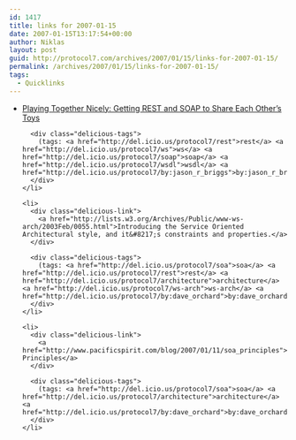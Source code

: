 ```yaml
---
id: 1417
title: links for 2007-01-15
date: 2007-01-15T13:17:54+00:00
author: Niklas
layout: post
guid: http://protocol7.com/archives/2007/01/15/links-for-2007-01-15/
permalink: /archives/2007/01/15/links-for-2007-01-15/
tags:
  - Quicklinks
---
```

<div class='microid-dc15b626c060b38a5c5670096e609639cc72cd2d'>
  <ul class="delicious">
    <li>
      <div class="delicious-link">
        <a href="http://dev.aol.com/rest_and_soap_sharing">Playing Together Nicely: Getting REST and SOAP to Share Each Other&#8217;s Toys</a>
      </div>
      
      <div class="delicious-tags">
        (tags: <a href="http://del.icio.us/protocol7/rest">rest</a> <a href="http://del.icio.us/protocol7/ws">ws</a> <a href="http://del.icio.us/protocol7/soap">soap</a> <a href="http://del.icio.us/protocol7/wsdl">wsdl</a> <a href="http://del.icio.us/protocol7/by:jason_r_briggs">by:jason_r_briggs</a>)
      </div>
    </li>
    
    <li>
      <div class="delicious-link">
        <a href="http://lists.w3.org/Archives/Public/www-ws-arch/2003Feb/0055.html">Introducing the Service Oriented Architectural style, and it&#8217;s constraints and properties.</a>
      </div>
      
      <div class="delicious-tags">
        (tags: <a href="http://del.icio.us/protocol7/soa">soa</a> <a href="http://del.icio.us/protocol7/rest">rest</a> <a href="http://del.icio.us/protocol7/architecture">architecture</a> <a href="http://del.icio.us/protocol7/ws-arch">ws-arch</a> <a href="http://del.icio.us/protocol7/by:dave_orchard">by:dave_orchard</a>)
      </div>
    </li>
    
    <li>
      <div class="delicious-link">
        <a href="http://www.pacificspirit.com/blog/2007/01/11/soa_principles">SOA Principles</a>
      </div>
      
      <div class="delicious-tags">
        (tags: <a href="http://del.icio.us/protocol7/soa">soa</a> <a href="http://del.icio.us/protocol7/architecture">architecture</a> <a href="http://del.icio.us/protocol7/by:dave_orchard">by:dave_orchard</a>)
      </div>
    </li>
  </ul>
</div>